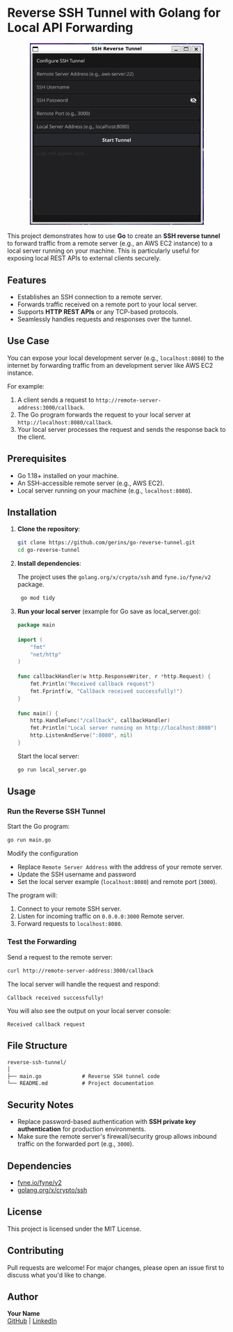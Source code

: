 
# Reverse SSH Tunnel with Golang for Local API Forwarding
<div align="center">
    <img src="demo.png" alt="My Image" width="400">
</div>


This project demonstrates how to use **Go** to create an **SSH reverse tunnel** to forward traffic from a remote server (e.g., an AWS EC2 instance) to a local server running on your machine. This is particularly useful for exposing local REST APIs to external clients securely.


## Features

- Establishes an SSH connection to a remote server.
- Forwards traffic received on a remote port to your local server.
- Supports **HTTP REST APIs** or any TCP-based protocols.
- Seamlessly handles requests and responses over the tunnel.


## Use Case

You can expose your local development server (e.g., `localhost:8080`) to the internet by forwarding traffic from an development server like AWS EC2 instance.

For example:

1. A client sends a request to `http://remote-server-address:3000/callback`.
2. The Go program forwards the request to your local server at `http://localhost:8080/callback`.
3. Your local server processes the request and sends the response back to the client.


## Prerequisites

- Go 1.18+ installed on your machine.
- An SSH-accessible remote server (e.g., AWS EC2).
- Local server running on your machine (e.g., `localhost:8080`).


## Installation

1. **Clone the repository**:

   ```bash
   git clone https://github.com/gerins/go-reverse-tunnel.git
   cd go-reverse-tunnel
   ```

2. **Install dependencies**:

   The project uses the `golang.org/x/crypto/ssh` and `fyne.io/fyne/v2` package.

   ```bash
    go mod tidy
   ```

3. **Run your local server** (example for Go save as local_server.go):

   ```go
   package main

   import (
       "fmt"
       "net/http"
   )

   func callbackHandler(w http.ResponseWriter, r *http.Request) {
       fmt.Println("Received callback request")
       fmt.Fprintf(w, "Callback received successfully!")
   }

   func main() {
       http.HandleFunc("/callback", callbackHandler)
       fmt.Println("Local server running on http://localhost:8080")
       http.ListenAndServe(":8080", nil)
   }
   ```
    
   Start the local server:

   ```bash
   go run local_server.go
   ```


## Usage


### Run the Reverse SSH Tunnel

Start the Go program:

```bash
go run main.go
```

Modify the configuration

- Replace `Remote Server Address` with the address of your remote server.
- Update the SSH username and password
- Set the local server example (`localhost:8080`) and remote port (`3000`).


The program will:

1. Connect to your remote SSH server.
2. Listen for incoming traffic on `0.0.0.0:3000` Remote server.
3. Forward requests to `localhost:8080`.


### Test the Forwarding

Send a request to the remote server:

```bash
curl http://remote-server-address:3000/callback
```

The local server will handle the request and respond:

```
Callback received successfully!
```

You will also see the output on your local server console:

```
Received callback request
```


## File Structure

```
reverse-ssh-tunnel/
│
├── main.go             # Reverse SSH tunnel code
└── README.md           # Project documentation
```



## Security Notes

- Replace password-based authentication with **SSH private key authentication** for production environments.
- Make sure the remote server's firewall/security group allows inbound traffic on the forwarded port (e.g., `3000`).



## Dependencies

- [fyne.io/fyne/v2](https://github.com/fyne-io/fyne)
- [golang.org/x/crypto/ssh](https://pkg.go.dev/golang.org/x/crypto/ssh)


## License

This project is licensed under the MIT License.


## Contributing

Pull requests are welcome! For major changes, please open an issue first to discuss what you'd like to change.


## Author

**Your Name**  
[GitHub](https://github.com/gerins) | [LinkedIn](https://www.linkedin.com/in/garin-prakoso-60244b1a2/)
